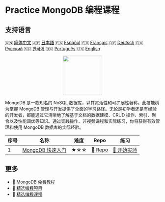 # Practice MongoDB 编程课程

## 支持语言

🇨🇳 [简体中文](README_zh.md) 🇯🇵 [日本語](README_ja.md) 🇪🇸 [Español](README_es.md) 🇫🇷 [Français](README_fr.md) 🇩🇪 [Deutsch](README_de.md) 🇷🇺 [Русский](README_ru.md) 🇰🇷 [한국어](README_ko.md) 🇧🇷 [Português](README_pt.md) 🇺🇸 [English](README.md) 

<div align="center">
<img width="128px" src="https://file.labex.io/path/iL7seSYd8jLs.png">
</div>

MongoDB 是一款知名的 NoSQL 数据库，以其灵活性和可扩展性著称。此技能树为掌握 MongoDB 管理与开发提供了全面的学习路径。无论是初学者还是有经验的开发者，都能通过它清晰地了解基于文档的数据建模、CRUD 操作、索引、聚合以及性能调优等知识。通过实践操作、非视频课程和实际练习，你将获得有效管理和使用 MongoDB 数据库的实际经验。

|   序号 | 名称                                                                     | 难度   | Repo                                                              | 练习                                                                |
|--------|--------------------------------------------------------------------------|--------|-------------------------------------------------------------------|---------------------------------------------------------------------|
|      1 | [MongoDB 快速入门](https://labex.io/zh/courses/quick-start-with-mongodb) | ★☆☆    | [🔗 Repo](https://github.com/labex-labs/quick-start-with-mongodb) | [🚀 开始实验](https://labex.io/zh/courses/quick-start-with-mongodb) |

## 更多

- 🔗 [MongoDB 免费教程](https://github.com/labex-labs/mongodb-free-tutorials)
- 🔗 [精选编程项目](https://github.com/labex-labs/awesome-programming-projects)
- 🔗 [精选编程课程](https://github.com/labex-labs/awesome-programming-courses)

